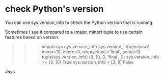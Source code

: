 # check Python's version

You can use sys.version_info to check the Python version that is running.

Sometimes I see it compared to a (major, minor) tuple to use certain features based on version:

>>> import sys
>>> sys.version_info
sys.version_info(major=3, minor=10, micro=0, releaselevel='final', serial=0)
>>> tuple(sys.version_info)
(3, 10, 0, 'final', 0)
>>> sys.version_info >= (3, 10)
True
>>> sys.version_info < (3, 8)
False

#sys
